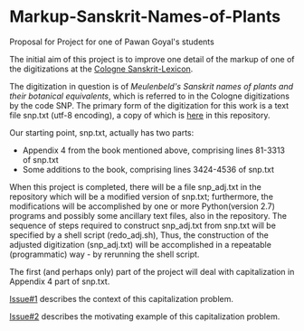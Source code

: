 # Markup-Sanskrit-Names-of-Plants
Proposal for Project for one of Pawan Goyal's students

The initial aim of this project is to improve one detail of the markup of
one of the digitizations at the [Cologne Sanskrit-Lexicon](http://www.sanskrit-lexicon.uni-koeln.de/).

The digitization in question is of *Meulenbeld's Sanskrit names of plants and their botanical equivalents*, which is referred to in the Cologne digitizations by
the code SNP.  The primary form of the digitization for this work is a text
file snp.txt (utf-8 encoding), a copy of which is [here](https://github.com/funderburkjim/Markup-Sanskrit-Names-of-Plants/blob/master/snp.txt) in this repository.

Our starting point, snp.txt, actually has two parts:
* Appendix 4 from the book mentioned above, comprising lines 81-3313 of snp.txt
* Some additions to the book, comprising lines 3424-4536 of snp.txt

When this project is completed, there will be a file snp_adj.txt in the
repository which will be a modified version of snp.txt; furthermore, the
modifications will be accomplished by one or more Python(version 2.7) programs and possibly some ancillary text files, also in the repository. The sequence of steps required to construct snp_adj.txt from snp.txt will be specified by a 
shell script (redo_adj.sh),  Thus, the construction of the adjusted digitization (snp_adj.txt) will be accomplished in a repeatable (programmatic) way - by rerunning the shell script.

  The first (and perhaps only) part of
the project will deal with capitalization in  Appendix 4 part of snp.txt.  

[Issue#1](https://github.com/funderburkjim/Markup-Sanskrit-Names-of-Plants/issues/1) describes the context of this capitalization problem.


[Issue#2](https://github.com/funderburkjim/Markup-Sanskrit-Names-of-Plants/issues/1) describes the motivating example of this capitalization problem.
